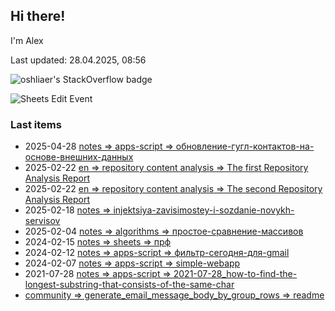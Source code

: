 ## Hi there!

I'm Alex

Last updated: 28.04.2025, 08:56

![oshliaer's StackOverflow badge](https://stackexchange.com/users/flair/1484496.png)

![Sheets Edit Event](https://en1t1jt2c6ghd7u.m.pipedream.net)

### Last items

- 2025-04-28 [notes => apps-script => обновление-гугл-контактов-на-основе-внешних-данных](docs/notes/apps-script/обновление-гугл-контактов-на-основе-внешних-данных.md)
- 2025-02-22 [en => repository content analysis => The first Repository Analysis Report](docs/en/repository%20content%20analysis/The%20first%20Repository%20Analysis%20Report.md)
- 2025-02-22 [en => repository content analysis => The second Repository Analysis Report](docs/en/repository%20content%20analysis/The%20second%20Repository%20Analysis%20Report.md)
- 2025-02-18 [notes => injektsiya-zavisimostey-i-sozdanie-novykh-servisov](docs/notes/injektsiya-zavisimostey-i-sozdanie-novykh-servisov.md)
- 2025-02-04 [notes => algorithms => простое-сравнение-массивов](docs/notes/algorithms/простое-сравнение-массивов.md)
- 2024-02-15 [notes => sheets => прф](docs/notes/sheets/прф.md)
- 2024-02-12 [notes => apps-script => фильтр-сегодня-для-gmail](docs/notes/apps-script/фильтр-сегодня-для-gmail.md)
- 2024-02-07 [notes => apps-script => simple-webapp](docs/notes/apps-script/simple-webapp.md)
- 2021-07-28 [notes => apps-script => 2021-07-28_how-to-find-the-longest-substring-that-consists-of-the-same-char](docs/notes/apps-script/2021-07-28_how-to-find-the-longest-substring-that-consists-of-the-same-char.md)
- [community => generate_email_message_body_by_group_rows => readme](docs/community/generate_email_message_body_by_group_rows/readme.md)
